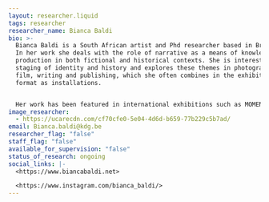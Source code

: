 ```yaml
---
layout: researcher.liquid
tags: researcher
researcher_name: Bianca Baldi
bio: >-
  Bianca Baldi is a South African artist and Phd researcher based in Brussels.
  In her work she deals with the role of narrative as a means of knowledge
  production in both fictional and historical contexts. She is interested in the
  staging of identity and history and explores these themes in photography,
  film, writing and publishing, which she often combines in the exhibition
  format as installations. 


  Her work has been featured in international exhibitions such as MOMENTA Biennale de l’Image in Tiohtià:ke/Mooniyang/Montreal, the 11th African Photography Biennale in Bamako, the 11th Shanghai Biennale, the 8th Berlin Biennale for Contemporary Art and group shows at Kunsthalle Bern, Extra City Kunsthal Antwerp, Kunstverein Braunschweig and Kunstverein Frankfurt. Recent solo exhibitions include Patina at Photoforum Pasquart (2022) and Cameo at Grazer Kunstverein (2021).
image_researcher:
  - https://ucarecdn.com/cf70cfe0-5e04-4d6d-b659-77b229c5b7ad/
email: Bianca.baldi@kdg.be
researcher_flag: "false"
staff_flag: "false"
available_for_supervision: "false"
status_of_research: ongoing
social_links: |-
  <https://www.biancabaldi.net>

  <https://www.instagram.com/bianca_baldi/>
---
```

